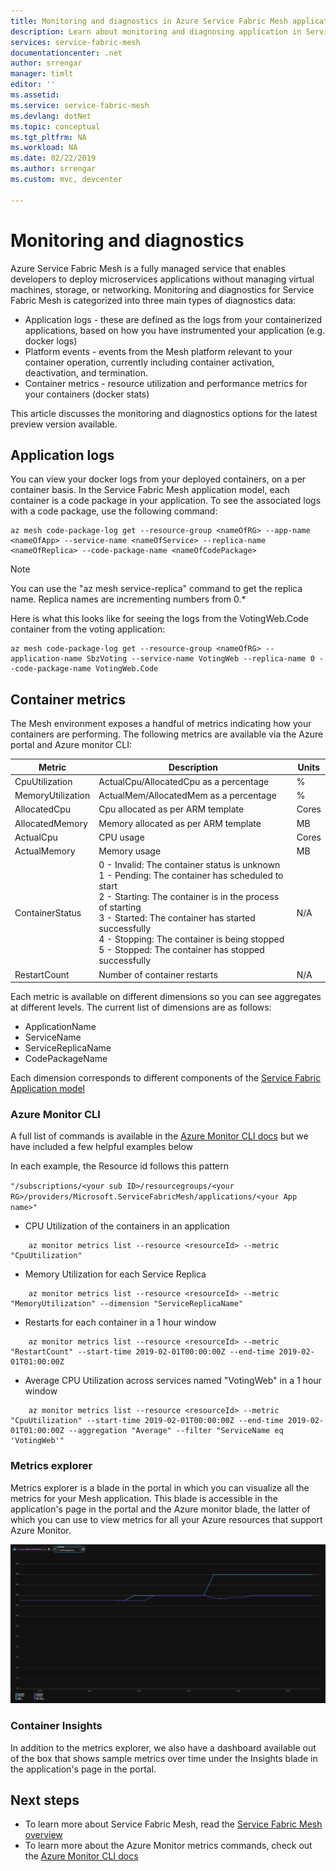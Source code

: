 ```yaml
---
title: Monitoring and diagnostics in Azure Service Fabric Mesh applications | Microsoft Docs
description: Learn about monitoring and diagnosing application in Service Fabric Mesh on Azure.
services: service-fabric-mesh
documentationcenter: .net
author: srrengar
manager: timlt
editor: ''
ms.assetid: 
ms.service: service-fabric-mesh
ms.devlang: dotNet
ms.topic: conceptual
ms.tgt_pltfrm: NA
ms.workload: NA
ms.date: 02/22/2019
ms.author: srrengar
ms.custom: mvc, devcenter

---
```


# Monitoring and diagnostics
Azure Service Fabric Mesh is a fully managed service that enables developers to deploy microservices applications without managing virtual machines, storage, or networking. Monitoring and diagnostics for Service Fabric Mesh is categorized into three main types of diagnostics data:

- Application logs - these are defined as the logs from your containerized applications, based on how you have instrumented your application (e.g. docker logs)
- Platform events - events from the Mesh platform relevant to your container operation, currently including container activation, deactivation, and termination.
- Container metrics - resource utilization and performance metrics for your containers (docker stats)

This article discusses the monitoring and diagnostics options for the latest preview version available.

## Application logs

You can view your docker logs from your deployed containers, on a per container basis. In the Service Fabric Mesh application model, each container is a code package in your application. To see the associated logs with a code package, use the following command:

```cli
az mesh code-package-log get --resource-group <nameOfRG> --app-name <nameOfApp> --service-name <nameOfService> --replica-name <nameOfReplica> --code-package-name <nameOfCodePackage>
```

> [!NOTE]
> You can use the "az mesh service-replica" command to get the replica name. Replica names are incrementing numbers from 0.*

Here is what this looks like for seeing the logs from the VotingWeb.Code container from the voting application:

```cli
az mesh code-package-log get --resource-group <nameOfRG> --application-name SbzVoting --service-name VotingWeb --replica-name 0 --code-package-name VotingWeb.Code
```

## Container metrics 

The Mesh environment exposes a handful of metrics indicating how your containers are performing. The following metrics are available via the Azure portal and Azure monitor CLI:

| Metric | Description | Units|
|----|----|----|
| CpuUtilization | ActualCpu/AllocatedCpu as a percentage | % |
| MemoryUtilization | ActualMem/AllocatedMem as a percentage | % |
| AllocatedCpu | Cpu allocated as per ARM template | Cores |
| AllocatedMemory | Memory allocated as per ARM template | MB |
| ActualCpu | CPU usage | Cores |
| ActualMemory | Memory usage | MB |
| ContainerStatus | 0 - Invalid: The container status is unknown <br> 1 - Pending: The container has scheduled to start <br> 2 - Starting: The container is in the process of starting <br> 3 - Started: The container has started successfully <br> 4 - Stopping: The container is being stopped <br> 5 - Stopped: The container has stopped successfully | N/A |
| RestartCount | Number of container restarts | N/A |


Each metric is available on different dimensions so you can see aggregates at different levels. The current list of dimensions are as follows:

* ApplicationName
* ServiceName
* ServiceReplicaName
* CodePackageName

Each dimension corresponds to different components of the [Service Fabric Application model](service-fabric-mesh-service-fabric-resources.md#applications-and-services)

### Azure Monitor CLI

A full list of commands is available in the [Azure Monitor CLI docs](https://docs.microsoft.com/cli/azure/monitor/metrics?view=azure-cli-latest#az-monitor-metrics-list) but we have included a few helpful examples below 

In each example, the Resource id follows this pattern

`"/subscriptions/<your sub ID>/resourcegroups/<your RG>/providers/Microsoft.ServiceFabricMesh/applications/<your App name>"`


* CPU Utilization of the containers in an application

```cli
    az monitor metrics list --resource <resourceId> --metric "CpuUtilization"
```
* Memory Utilization for each Service Replica
```cli
    az monitor metrics list --resource <resourceId> --metric "MemoryUtilization" --dimension "ServiceReplicaName"
``` 

* Restarts for each container in a 1 hour window 
```cli
    az monitor metrics list --resource <resourceId> --metric "RestartCount" --start-time 2019-02-01T00:00:00Z --end-time 2019-02-01T01:00:00Z
``` 

* Average CPU Utilization across services named "VotingWeb" in a 1 hour window
```cli
    az monitor metrics list --resource <resourceId> --metric "CpuUtilization" --start-time 2019-02-01T00:00:00Z --end-time 2019-02-01T01:00:00Z --aggregation "Average" --filter "ServiceName eq 'VotingWeb'"
``` 

### Metrics explorer

Metrics explorer is a blade in the portal in which you can visualize all the metrics for your Mesh application. This blade is accessible in the application's page in the portal and the Azure monitor blade, the latter of which you can use to view metrics for all your Azure resources that support Azure Monitor. 

![Metrics Explorer](./media/service-fabric-mesh-monitoring-diagnostics/metricsexplorer.png)

<!-- Insert metrics explorer screenshot -->

### Container Insights

In addition to the metrics explorer, we also have a dashboard available out of the box that shows sample metrics over time under the Insights blade in the application's page in the portal. 

<!-- Insert container insights screenshot -->

## Next steps
* To learn more about Service Fabric Mesh, read the [Service Fabric Mesh overview](service-fabric-mesh-overview.md)
* To learn more about the Azure Monitor metrics commands, check out the [Azure Monitor CLI docs](https://docs.microsoft.com/cli/azure/monitor/metrics?view=azure-cli-latest#az-monitor-metrics-list)
